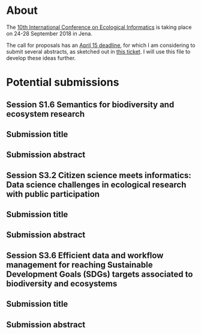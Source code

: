 # About

The [10th International Conference on Ecological Informatics](http://icei2018.uni-jena.de/) is taking place on 24-28 September 2018 in Jena.

The call for proposals has an [April 15 deadline](http://icei2018.uni-jena.de/calls/), for which I am considering to submit several abstracts, as sketched out in [this ticket](https://github.com/Daniel-Mietchen/events/issues/339). I will use this file to develop these ideas further.

# Potential submissions

## Session S1.6 Semantics for biodiversity and ecosystem research

## Submission title

## Submission abstract


## Session S3.2 Citizen science meets informatics: Data science challenges in ecological research with public participation

## Submission title

## Submission abstract


## Session S3.6 Efficient data and workflow management for reaching Sustainable Development Goals (SDGs) targets associated to biodiversity and ecosystems

## Submission title

## Submission abstract
